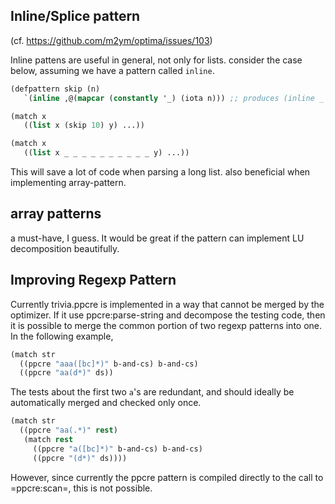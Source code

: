 ## Inline/Splice pattern 

(cf. https://github.com/m2ym/optima/issues/103)

Inline pattens are useful in general, not only for lists.
consider the case below, assuming we have a pattern called `inline`.

```lisp
(defpattern skip (n)
   `(inline ,@(mapcar (constantly '_) (iota n))) ;; produces (inline _ _ _) for (skip 3)

(match x
   ((list x (skip 10) y) ...))

(match x
   ((list x _ _ _ _ _ _ _ _ _ _ y) ...))
```

This will save a lot of code when parsing a long list.
also beneficial when implementing array-pattern.

## array patterns

a must-have, I guess. It would be great if the pattern can implement LU decomposition beautifully.

## Improving Regexp Pattern

Currently trivia.ppcre is implemented in a way that cannot be merged by the optimizer. If it use ppcre:parse-string and decompose the testing code, then it is possible to merge the common portion of two regexp patterns into one. In the following example, 

```lisp
(match str
  ((ppcre "aaa([bc]*)" b-and-cs) b-and-cs)
  ((ppcre "aa(d*)" ds))
```

The tests about the first two `a`'s are redundant, and should ideally be automatically merged and checked only once.

```lisp
(match str
  ((ppcre "aa(.*)" rest)
   (match rest
     ((ppcre "a([bc]*)" b-and-cs) b-and-cs)
     ((ppcre "(d*)" ds))))
```

However, since currently the ppcre pattern is compiled directly to the call to =ppcre:scan=, this is not possible.

